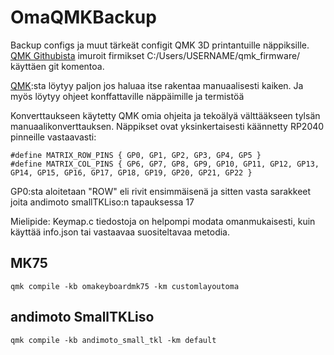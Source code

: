 # OmaQMKBackup
Backup configs ja muut tärkeät configit QMK 3D printantuille näppiksille.
[QMK Githubista](https://github.com/qmk/qmk_firmware) imuroit firmikset C:/Users/USERNAME/qmk_firmware/ käyttäen git komentoa.

[QMK](https://docs.qmk.fm/reference_configurator_support):sta löytyy paljon jos haluaa itse rakentaa manuaalisesti kaiken. Ja myös löytyy ohjeet konffattaville näppäimille ja termistöä

Konverttaukseen käytetty QMK omia ohjeita ja tekoälyä välttääkseen tylsän manuaalikonverttauksen. Näppikset ovat yksinkertaisesti käännetty RP2040 pinneille vastaavasti:

```
#define MATRIX_ROW_PINS { GP0, GP1, GP2, GP3, GP4, GP5 }
#define MATRIX_COL_PINS { GP6, GP7, GP8, GP9, GP10, GP11, GP12, GP13, GP14, GP15, GP16, GP17, GP18, GP19, GP20, GP21, GP22 }
```
GP0:sta aloitetaan "ROW" eli rivit ensimmäisenä ja sitten vasta sarakkeet joita andimoto smallTKLiso:n tapauksessa 17

Mielipide: Keymap.c tiedostoja on helpompi modata omanmukaisesti, kuin käyttää info.json tai vastaavaa suositeltavaa metodia.

## MK75

`qmk compile -kb omakeyboardmk75 -km customlayoutoma`

## andimoto SmallTKLiso

`qmk compile -kb andimoto_small_tkl -km default`
